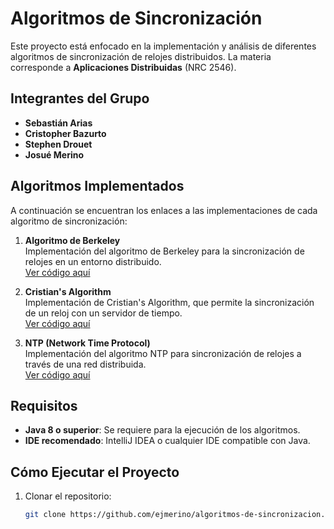 # Algoritmos de Sincronización

Este proyecto está enfocado en la implementación y análisis de diferentes algoritmos de sincronización de relojes distribuidos. La materia corresponde a **Aplicaciones Distribuidas** (NRC 2546).

## Integrantes del Grupo

- **Sebastián Arias** 
- **Cristopher Bazurto**
- **Stephen Drouet**
- **Josué Merino**

## Algoritmos Implementados

A continuación se encuentran los enlaces a las implementaciones de cada algoritmo de sincronización:

1. **Algoritmo de Berkeley**  
   Implementación del algoritmo de Berkeley para la sincronización de relojes en un entorno distribuido.  
   [Ver código aquí](https://github.com/ejmerino/algoritmos-de-sincronizacion/tree/main/Berkeley)

2. **Cristian's Algorithm**  
   Implementación de Cristian's Algorithm, que permite la sincronización de un reloj con un servidor de tiempo.  
   [Ver código aquí](https://github.com/ejmerino/algoritmos-de-sincronizacion/tree/main/Cristians%20Algorithm)

3. **NTP (Network Time Protocol)**  
   Implementación del algoritmo NTP para sincronización de relojes a través de una red distribuida.  
   [Ver código aquí](https://github.com/ejmerino/algoritmos-de-sincronizacion/tree/main/NTP)

## Requisitos

- **Java 8 o superior**: Se requiere para la ejecución de los algoritmos.
- **IDE recomendado**: IntelliJ IDEA o cualquier IDE compatible con Java.

## Cómo Ejecutar el Proyecto

1. Clonar el repositorio:
   ```bash
   git clone https://github.com/ejmerino/algoritmos-de-sincronizacion.git
